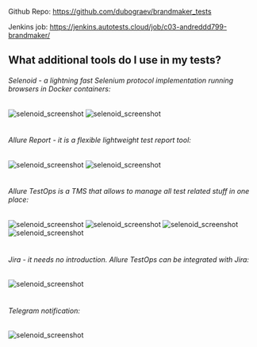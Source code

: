 Github Repo:
https://github.com/dubograev/brandmaker_tests

Jenkins job:
https://jenkins.autotests.cloud/job/c03-andreddd799-brandmaker/




## **What additional tools do I use in my tests?**

###### Selenoid - a lightning fast Selenium protocol implementation running browsers in Docker containers:
![selenoid_screenshot](src/test/resources/images/selenoid.png)
![selenoid_screenshot](src/test/resources/images/selenoid_video.gif)
<br />
<br />


###### Allure Report - it is a flexible lightweight test report tool:
![selenoid_screenshot](src/test/resources/images/allure_report_1.png)
![selenoid_screenshot](src/test/resources/images/allure_report_2.png)
<br />
<br />


###### Allure TestOps is a TMS that allows to manage all test related stuff in one place:
![selenoid_screenshot](src/test/resources/images/allure_testops_dashboard.png)
![selenoid_screenshot](src/test/resources/images/allure_testops_3.png)
![selenoid_screenshot](src/test/resources/images/allure_testops_1.png)
![selenoid_screenshot](src/test/resources/images/allure_testops_2.png)
<br />
<br />


###### Jira - it needs no introduction. Allure TestOps can be integrated with Jira:
![selenoid_screenshot](src/test/resources/images/jira_1.png)
<br />
<br />

###### Telegram notification:

![selenoid_screenshot](src/test/resources/images/telegram_bot.png)
